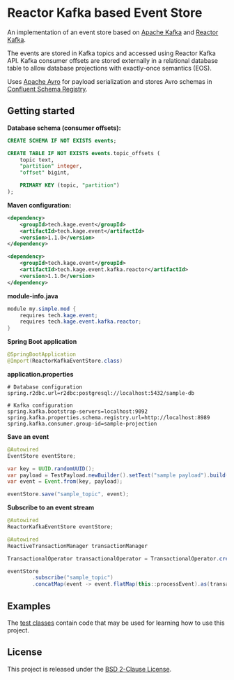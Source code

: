 # Reactor Kafka based Event Store

An implementation of an event store based on [Apache Kafka](https://kafka.apache.org/) and [Reactor Kafka](https://projectreactor.io/docs/kafka/release/reference/).

The events are stored in Kafka topics and accessed using Reactor Kafka API. Kafka consumer offsets are stored externally in a relational database table to allow database projections with exactly-once semantics (EOS).

Uses [Apache Avro](https://avro.apache.org/) for payload serialization and stores Avro schemas in [Confluent Schema Registry](https://github.com/confluentinc/schema-registry).

## Getting started

**Database schema (consumer offsets):**

```sql
CREATE SCHEMA IF NOT EXISTS events;

CREATE TABLE IF NOT EXISTS events.topic_offsets (
    topic text,
    "partition" integer,
    "offset" bigint,

    PRIMARY KEY (topic, "partition")
);
```

**Maven configuration:**

```xml
<dependency>
    <groupId>tech.kage.event</groupId>
    <artifactId>tech.kage.event</artifactId>
    <version>1.1.0</version>
</dependency>

<dependency>
    <groupId>tech.kage.event</groupId>
    <artifactId>tech.kage.event.kafka.reactor</artifactId>
    <version>1.1.0</version>
</dependency>
```

**module-info.java**

```java
module my.simple.mod {
    requires tech.kage.event;
    requires tech.kage.event.kafka.reactor;
}
```

**Spring Boot application**

```java
@SpringBootApplication
@Import(ReactorKafkaEventStore.class)
```

**application.properties**

```properties
# Database configuration
spring.r2dbc.url=r2dbc:postgresql://localhost:5432/sample-db

# Kafka configuration
spring.kafka.bootstrap-servers=localhost:9092
spring.kafka.properties.schema.registry.url=http://localhost:8989
spring.kafka.consumer.group-id=sample-projection
```

**Save an event**

```java
@Autowired
EventStore eventStore;

var key = UUID.randomUUID();
var payload = TestPayload.newBuilder().setText("sample payload").build();
var event = Event.from(key, payload);

eventStore.save("sample_topic", event);
```

**Subscribe to an event stream**

```java
@Autowired
ReactorKafkaEventStore eventStore;

@Autowired
ReactiveTransactionManager transactionManager

TransactionalOperator transactionalOperator = TransactionalOperator.create(transactionManager);

eventStore
        .subscribe("sample_topic")
        .concatMap(event -> event.flatMap(this::processEvent).as(transactionalOperator::transactional))
```

## Examples

The [test classes](src/test/java/tech/kage/event/kafka/reactor) contain code that may be used for learning how to use this project.

## License

This project is released under the [BSD 2-Clause License](../LICENSE).
